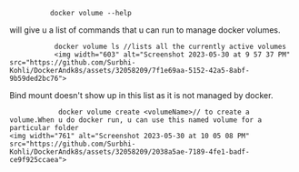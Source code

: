 
              docker volume --help 
will give u a list of commands that u can run to manage docker volumes.

               docker volume ls //lists all the currently active volumes
               <img width="603" alt="Screenshot 2023-05-30 at 9 57 37 PM" src="https://github.com/Surbhi-Kohli/DockerAndk8s/assets/32058209/7f1e69aa-5152-42a5-8abf-9b59ded2bc76">

Bind mount doesn't show up in this list as it is not managed by docker.
 
                docker volume create <volumeName>// to create a volume.When u do docker run, u can use this named volume for a particular folder
    <img width="761" alt="Screenshot 2023-05-30 at 10 05 08 PM" src="https://github.com/Surbhi-Kohli/DockerAndk8s/assets/32058209/2038a5ae-7189-4fe1-badf-ce9f925ccaea">
